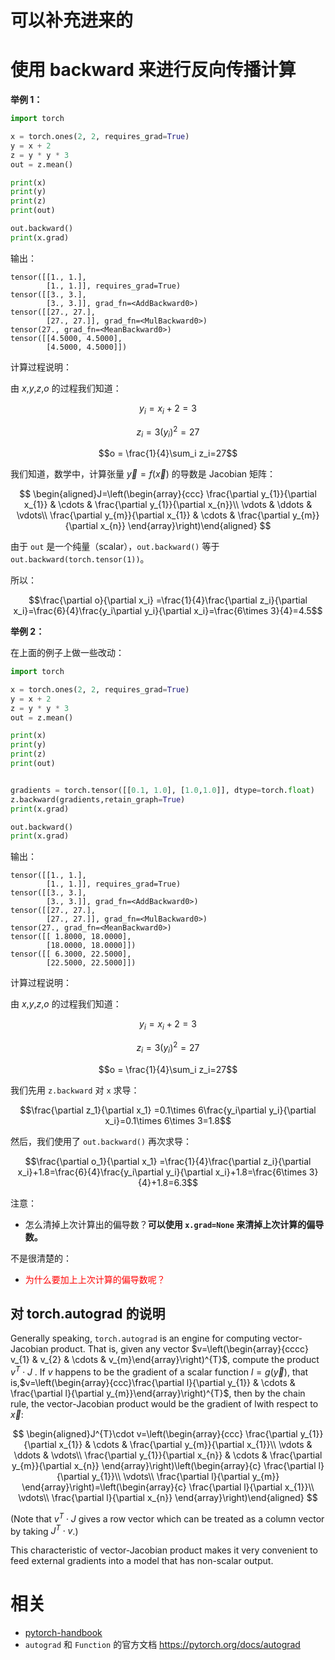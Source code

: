 
# 可以补充进来的



# 使用 backward 来进行反向传播计算

**举例 1：**


```python
import torch

x = torch.ones(2, 2, requires_grad=True)
y = x + 2
z = y * y * 3
out = z.mean()

print(x)
print(y)
print(z)
print(out)

out.backward()
print(x.grad)
```

输出：

```
tensor([[1., 1.],
        [1., 1.]], requires_grad=True)
tensor([[3., 3.],
        [3., 3.]], grad_fn=<AddBackward0>)
tensor([[27., 27.],
        [27., 27.]], grad_fn=<MulBackward0>)
tensor(27., grad_fn=<MeanBackward0>)
tensor([[4.5000, 4.5000],
        [4.5000, 4.5000]])
```

计算过程说明：

由 $x$,$y$,$z$,$o$ 的过程我们知道：


$$y_i = x_i+2=3$$

$$z_i = 3(y_i)^2=27$$

$$o = \frac{1}{4}\sum_i z_i=27$$

我们知道，数学中，计算张量  $\vec{y}=f(\vec{x})$ 的导数是 Jacobian 矩阵：

$$
\begin{aligned}J=\left(\begin{array}{ccc}  \frac{\partial y_{1}}{\partial x_{1}} & \cdots & \frac{\partial y_{1}}{\partial x_{n}}\\  \vdots & \ddots & \vdots\\  \frac{\partial y_{m}}{\partial x_{1}} & \cdots & \frac{\partial y_{m}}{\partial x_{n}}  \end{array}\right)\end{aligned}
$$

由于 `out` 是一个纯量（scalar），`out.backward()` 等于 `out.backward(torch.tensor(1))`。

所以：

$$\frac{\partial o}{\partial x_i} =\frac{1}{4}\frac{\partial z_i}{\partial x_i}=\frac{6}{4}\frac{y_i\partial y_i}{\partial x_i}=\frac{6\times 3}{4}=4.5$$


**举例 2：**

在上面的例子上做一些改动：


```py
import torch

x = torch.ones(2, 2, requires_grad=True)
y = x + 2
z = y * y * 3
out = z.mean()

print(x)
print(y)
print(z)
print(out)


gradients = torch.tensor([[0.1, 1.0], [1.0,1.0]], dtype=torch.float)
z.backward(gradients,retain_graph=True)
print(x.grad)

out.backward()
print(x.grad)
```

输出：

```
tensor([[1., 1.],
        [1., 1.]], requires_grad=True)
tensor([[3., 3.],
        [3., 3.]], grad_fn=<AddBackward0>)
tensor([[27., 27.],
        [27., 27.]], grad_fn=<MulBackward0>)
tensor(27., grad_fn=<MeanBackward0>)
tensor([[ 1.8000, 18.0000],
        [18.0000, 18.0000]])
tensor([[ 6.3000, 22.5000],
        [22.5000, 22.5000]])
```


计算过程说明：

由 $x$,$y$,$z$,$o$ 的过程我们知道：


$$y_i = x_i+2=3$$

$$z_i = 3(y_i)^2=27$$

$$o = \frac{1}{4}\sum_i z_i=27$$

我们先用 `z.backward` 对 `x` 求导：

$$\frac{\partial z_1}{\partial x_1} =0.1\times 6\frac{y_i\partial y_i}{\partial x_i}=0.1\times 6\times 3=1.8$$

然后，我们使用了 `out.backward()` 再次求导：


$$\frac{\partial o_1}{\partial x_1} =\frac{1}{4}\frac{\partial z_i}{\partial x_i}+1.8=\frac{6}{4}\frac{y_i\partial y_i}{\partial x_i}+1.8=\frac{6\times 3}{4}+1.8=6.3$$


注意：

- 怎么清掉上次计算出的偏导数？**可以使用 `x.grad=None` 来清掉上次计算的偏导数。**

不是很清楚的：

- <span style="color:red;">为什么要加上上次计算的偏导数呢？</span>



## 对 torch.autograd 的说明


Generally speaking, `torch.autograd` is an engine for computing vector-Jacobian product. That is, given any vector $v=\left(\begin{array}{cccc} v_{1} & v_{2} & \cdots & v_{m}\end{array}\right)^{T}$, compute the product $v^{T}\cdot J$ . If $v$ happens to be the gradient of a scalar function $l=g\left(\vec{y}\right)$, that is,$v=\left(\begin{array}{ccc}\frac{\partial l}{\partial y_{1}} & \cdots & \frac{\partial l}{\partial y_{m}}\end{array}\right)^{T}$, then by the chain rule, the vector-Jacobian product would be the gradient of lwith respect to $\vec{x}$:


$$
\begin{aligned}J^{T}\cdot v=\left(\begin{array}{ccc}  \frac{\partial y_{1}}{\partial x_{1}} & \cdots & \frac{\partial y_{m}}{\partial x_{1}}\\  \vdots & \ddots & \vdots\\  \frac{\partial y_{1}}{\partial x_{n}} & \cdots & \frac{\partial y_{m}}{\partial x_{n}}  \end{array}\right)\left(\begin{array}{c}  \frac{\partial l}{\partial y_{1}}\\  \vdots\\  \frac{\partial l}{\partial y_{m}}  \end{array}\right)=\left(\begin{array}{c}  \frac{\partial l}{\partial x_{1}}\\  \vdots\\  \frac{\partial l}{\partial x_{n}}  \end{array}\right)\end{aligned}
$$

(Note that $v^{T}\cdot J$ gives a row vector which can be treated as a column vector by taking $J^{T}\cdot v$.)

This characteristic of vector-Jacobian product makes it very convenient to feed external gradients into a model that has non-scalar output.



# 相关

- [pytorch-handbook](https://github.com/zergtant/pytorch-handbook)
- `autograd` 和 `Function` 的官方文档 https://pytorch.org/docs/autograd
